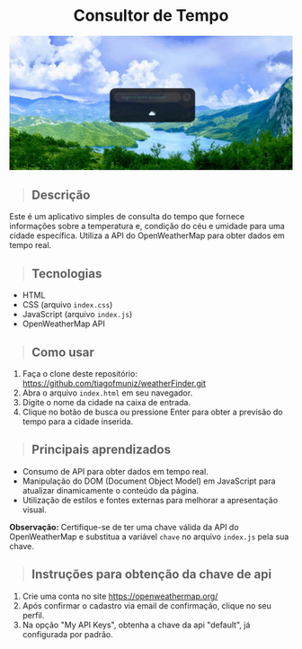 <div align="center">
  <h1>Consultor de Tempo</h1>
  <img src="./weatherFinder.gif" alt="Ícone de busca" >
</div>

> ## Descrição
   Este é um aplicativo simples de consulta do tempo que fornece informações sobre a temperatura e, condição do céu e umidade para uma cidade específica. Utiliza a API do OpenWeatherMap para obter dados em tempo real.

> ## Tecnologias

  - HTML
  - CSS (arquivo `index.css`)
  - JavaScript (arquivo `index.js`)
  - OpenWeatherMap API

> ## Como usar

1. Faça o clone deste repositório: https://github.com/tiagofmuniz/weatherFinder.git
2. Abra o arquivo `index.html` em seu navegador.
3. Digite o nome da cidade na caixa de entrada.
4. Clique no botão de busca ou pressione Enter para obter a previsão do tempo para a cidade inserida.

> ## Principais aprendizados

- Consumo de API para obter dados em tempo real.
- Manipulação do DOM (Document Object Model) em JavaScript para atualizar dinamicamente o conteúdo da página.
- Utilização de estilos e fontes externas para melhorar a apresentação visual.

**Observação:** Certifique-se de ter uma chave válida da API do OpenWeatherMap e substitua a variável `chave` no arquivo `index.js` pela sua chave.

> ## Instruções para obtenção da chave de api
1. Crie uma conta no site https://openweathermap.org/
2. Após confirmar o cadastro via email de confirmação, clique no seu perfil.
3. Na opção "My API Keys", obtenha a chave da api "default", já configurada por padrão.
